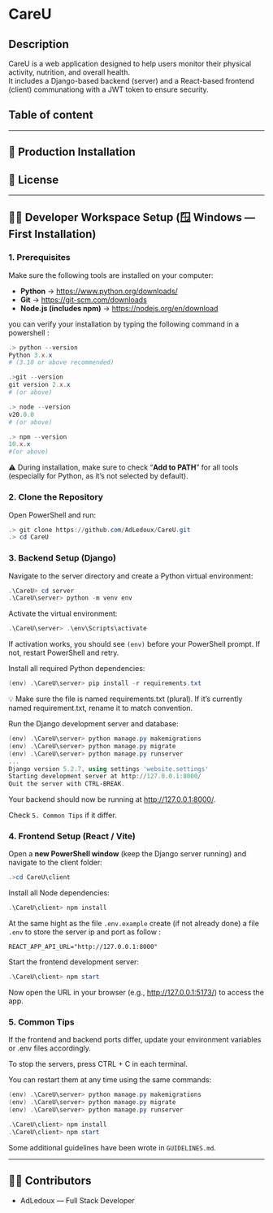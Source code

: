 # CareU

## Description
CareU is a web application designed to help users monitor their physical activity, nutrition, and overall health.  
It includes a Django-based backend (server) and a React-based frontend (client) communationg with a JWT token to ensure security.

## Table of content

---



## 🚀 Production Installation

## 🧾 License



---

## 🧑‍💻 Developer Workspace Setup (🪟 Windows — First Installation)
### 1. Prerequisites
Make sure the following tools are installed on your computer:

- **Python** → https://www.python.org/downloads/  
- **Git** → https://git-scm.com/downloads  
- **Node.js (includes npm)** → https://nodejs.org/en/download 


you can verify your installation by typing the following command in a powershell :

```powershell
.> python --version
Python 3.x.x
# (3.10 or above recommended)

.>git --version
git version 2.x.x 
# (or above)

.> node --version
v20.0.0 
# (or above)

.> npm --version
10.x.x 
#(or above)
```
⚠️ During installation, make sure to check “**Add to PATH**” for all tools
(especially for Python, as it’s not selected by default).


### 2. Clone the Repository
Open PowerShell and run:

```powershell
.> git clone https://github.com/AdLedoux/CareU.git
.> cd CareU
```

### 3. Backend Setup (Django)
Navigate to the server directory and create a Python virtual environment:

```powershell
.\CareU> cd server
.\CareU\server> python -m venv env
```

Activate the virtual environment:

```powershell
.\CareU\server> .\env\Scripts\activate
```

If activation works, you should see ``(env)`` before your PowerShell prompt.
If not, restart PowerShell and retry.

Install all required Python dependencies:

```powershell
(env) .\CareU\server> pip install -r requirements.txt
``` 

💡 Make sure the file is named requirements.txt (plural).
If it’s currently named requirement.txt, rename it to match convention.

Run the Django development server and database:
```powershell
(env) .\CareU\server> python manage.py makemigrations
(env) .\CareU\server> python manage.py migrate
(env) .\CareU\server> python manage.py runserver
...
Django version 5.2.7, using settings 'website.settings'
Starting development server at http://127.0.0.1:8000/
Quit the server with CTRL-BREAK.
```
Your backend should now be running at http://127.0.0.1:8000/.

Check ``5. Common Tips`` if it differ.

### 4. Frontend Setup (React / Vite)
Open a **new PowerShell window** (keep the Django server running) and navigate to the client folder:

```powershell
.>cd CareU\client
```

Install all Node dependencies:

```powershell
.\CareU\client> npm install
```

At the same hight as the file ``.env.example`` create (if not already done) a file ``.env`` to store the server ip and port as follow :

```
REACT_APP_API_URL="http://127.0.0.1:8000"
```

Start the frontend development server:

```powershell
.\CareU\client> npm start
```
Now open the URL in your browser (e.g., http://127.0.0.1:5173/) to access the app.

### 5. Common Tips
If the frontend and backend ports differ, update your environment variables or .env files accordingly.

To stop the servers, press CTRL + C in each terminal.

You can restart them at any time using the same commands:
```powershell
(env) .\CareU\server> python manage.py makemigrations
(env) .\CareU\server> python manage.py migrate
(env) .\CareU\server> python manage.py runserver

.\CareU\client> npm install
.\CareU\client> npm start
```

Some additional guidelines have been wrote in ``GUIDELINES.md``.

---

## 🧑‍💼 Contributors
- AdLedoux —  Full Stack Developer
